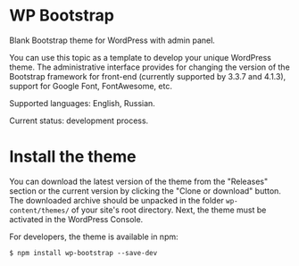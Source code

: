 # WP Bootstrap
Blank Bootstrap theme for WordPress with admin panel.

You can use this topic as a template to develop your unique WordPress theme. The administrative interface provides for changing the version of the Bootstrap framework for front-end (currently supported by 3.3.7 and 4.1.3), support for Google Font, FontAwesome, etc.

Supported languages: English, Russian.

Current status: development process.

# Install the theme

You can download the latest version of the theme from the "Releases" section or the current version by clicking the "Clone or download" button. The downloaded archive should be unpacked in the folder `wp-content/themes/` of your site's root directory. Next, the theme must be activated in the WordPress Console.

For developers, the theme is available in npm:

`$ npm install wp-bootstrap --save-dev`